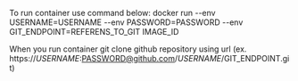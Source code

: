 To run container use command below:
docker run --env USERNAME=USERNAME --env PASSWORD=PASSWORD --env GIT_ENDPOINT=REFERENS_TO_GIT IMAGE_ID

When you run container git clone github repository using url (ex. https://$USERNAME:$PASSWORD@github.com/$USERNAME/$GIT_ENDPOINT.git)
